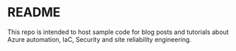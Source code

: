 # README

This repo is intended to host sample code for blog posts and tutorials about Azure automation, IaC, Security and site reliability engineering.
